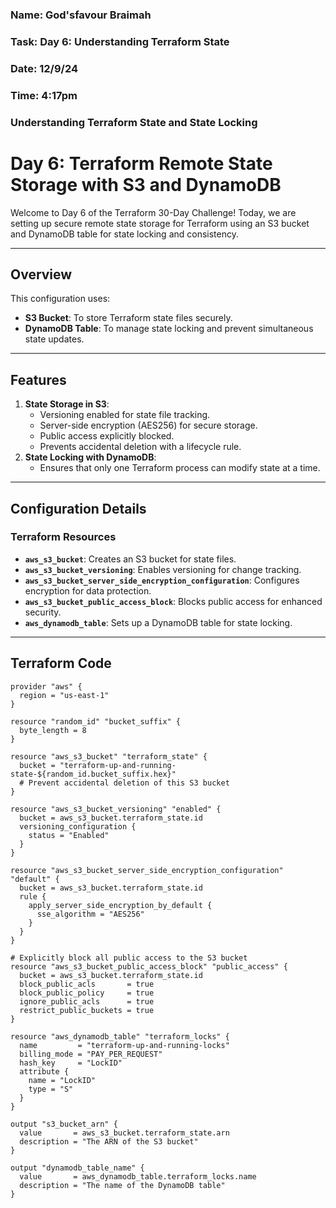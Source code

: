 ### Name: God'sfavour Braimah
### Task: Day 6: Understanding Terraform State
### Date: 12/9/24
### Time: 4:17pm

### Understanding Terraform State and State Locking

# Day 6: Terraform Remote State Storage with S3 and DynamoDB

Welcome to Day 6 of the Terraform 30-Day Challenge! Today, we are setting up secure remote state storage for Terraform using an S3 bucket and DynamoDB table for state locking and consistency.

---

## **Overview**
This configuration uses:
- **S3 Bucket**: To store Terraform state files securely.
- **DynamoDB Table**: To manage state locking and prevent simultaneous state updates.

---

## **Features**
1. **State Storage in S3**:
   - Versioning enabled for state file tracking.
   - Server-side encryption (AES256) for secure storage.
   - Public access explicitly blocked.
   - Prevents accidental deletion with a lifecycle rule.
2. **State Locking with DynamoDB**:
   - Ensures that only one Terraform process can modify state at a time.

---

## **Configuration Details**
### **Terraform Resources**
- **`aws_s3_bucket`**: Creates an S3 bucket for state files.
- **`aws_s3_bucket_versioning`**: Enables versioning for change tracking.
- **`aws_s3_bucket_server_side_encryption_configuration`**: Configures encryption for data protection.
- **`aws_s3_bucket_public_access_block`**: Blocks public access for enhanced security.
- **`aws_dynamodb_table`**: Sets up a DynamoDB table for state locking.

---

## **Terraform Code**
```hcl
provider "aws" {
  region = "us-east-1"
}

resource "random_id" "bucket_suffix" {
  byte_length = 8
}

resource "aws_s3_bucket" "terraform_state" {
  bucket = "terraform-up-and-running-state-${random_id.bucket_suffix.hex}"
  # Prevent accidental deletion of this S3 bucket
}

resource "aws_s3_bucket_versioning" "enabled" {
  bucket = aws_s3_bucket.terraform_state.id
  versioning_configuration {
    status = "Enabled"
  }
}

resource "aws_s3_bucket_server_side_encryption_configuration" "default" {
  bucket = aws_s3_bucket.terraform_state.id
  rule {
    apply_server_side_encryption_by_default {
      sse_algorithm = "AES256"
    }
  }
}

# Explicitly block all public access to the S3 bucket
resource "aws_s3_bucket_public_access_block" "public_access" {
  bucket = aws_s3_bucket.terraform_state.id
  block_public_acls       = true
  block_public_policy     = true
  ignore_public_acls      = true
  restrict_public_buckets = true
}

resource "aws_dynamodb_table" "terraform_locks" {
  name         = "terraform-up-and-running-locks"
  billing_mode = "PAY_PER_REQUEST"
  hash_key     = "LockID"
  attribute {
    name = "LockID"
    type = "S"
  }
}

output "s3_bucket_arn" {
  value       = aws_s3_bucket.terraform_state.arn
  description = "The ARN of the S3 bucket"
}

output "dynamodb_table_name" {
  value       = aws_dynamodb_table.terraform_locks.name
  description = "The name of the DynamoDB table"
}
```